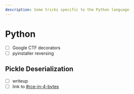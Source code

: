 ```yaml
---
description: Some tricks specific to the Python language
---
```


# Python

* [ ] Google CTF decorators
* [ ] pyinstaller reversing

## Pickle Deserialization

* [ ] writeup
* [ ] link to [#rce-in-4-bytes](../linux/hacking-linux-boxes.md#rce-in-4-bytes "mention")
